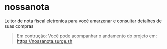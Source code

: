 # nossanota
Leitor de nota fiscal eletronica para você amarzenar e consultar detalhes de suas compras

> Em contrução: Você pode acompanhar o andamento do projeto em: https://nossanota.surge.sh
